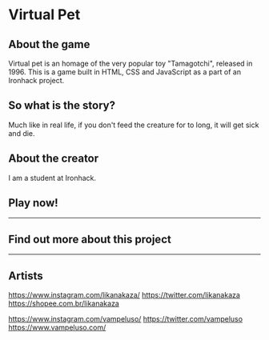 # Virtual Pet

## About the game

Virtual pet is an homage of the very popular toy "Tamagotchi", released in 1996.
This is a game built in HTML, CSS and JavaScript as a part of an Ironhack project.

## So what is the story?

Much like in real life, if you don't feed the creature for to long, it will get sick and die.

## About the creator

I am a student at Ironhack.

## Play now!

---

## Find out more about this project

---

## Artists

https://www.instagram.com/likanakaza/
https://twitter.com/likanakaza
https://shopee.com.br/likanakaza

https://www.instagram.com/vampeluso/
https://twitter.com/vampeluso
https://www.vampeluso.com/
